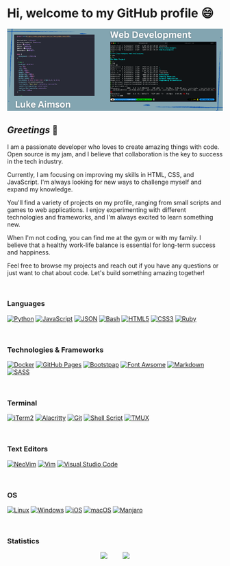 # Hi, welcome to my GitHub profile 😄

![A header image showing code](/images/CORPORATE%20WEBSITES.png)

## _Greetings_ 👋

I am a passionate developer who loves to create amazing things with code. Open source is my jam, and I believe that collaboration is the key to success in the tech industry.

Currently, I am focusing on improving my skills in HTML, CSS, and JavaScript. I'm always looking for new ways to challenge myself and expand my knowledge.

You'll find a variety of projects on my profile, ranging from small scripts and games to web applications. I enjoy experimenting with different technologies and frameworks, and I'm always excited to learn something new.

When I'm not coding, you can find me at the gym or with my family. I believe that a healthy work-life balance is essential for long-term success and happiness.

Feel free to browse my projects and reach out if you have any questions or just want to chat about code. Let's build something amazing together!

&ensp;

### Languages

[![Python](https://img.shields.io/badge/python-black?style=for-the-badge&logo=python&logoColor=4da6ff)](https://www.python.org/)
[![JavaScript](https://img.shields.io/badge/javascript-black?style=for-the-badge&logo=javascript)](https://www.javascript.com/)
[![JSON](https://img.shields.io/badge/{json}-black?style=for-the-badge&logo=json&logoColor=lightgray)](https://www.json.org/json-en.html)
[![Bash](https://img.shields.io/badge/bash-black?style=for-the-badge&logo=gnu-bash)](https://www.gnu.org/software/bash/)
[![HTML5](https://img.shields.io/badge/html5-black?style=for-the-badge&logo=html5&logoColor=ff5050)](https://developer.mozilla.org/en-US/docs/Web/HTML)
[![CSS3](https://img.shields.io/badge/css3-black?style=for-the-badge&logo=css3&logoColor=blue)](https://developer.mozilla.org/en-US/docs/Web/CSS)
[![Ruby](https://img.shields.io/badge/Ruby-black?style=for-the-badge&logo=ruby&logoColor=ff1a1a)](https://www.ruby-lang.org/en/)

&ensp;

### Technologies & Frameworks

[![Docker](https://img.shields.io/badge/docker-black?style=for-the-badge&logo=docker)](https://www.docker.com/)
[![GitHub Pages](https://img.shields.io/badge/GitHub%20Pages-black?style=for-the-badge&logo=GitHub&logoColor=white)](https://pages.github.com/)
[![Bootstpap](https://img.shields.io/badge/Bootstrap-black?style=for-the-badge&logo=bootstrap)](https://getbootstrap.com/)
[![Font Awsome](https://img.shields.io/badge/Font_Awesome-black?style=for-the-badge&logo=fontawesome)](https://fontawesome.com/)
[![Markdown](https://img.shields.io/badge/Markdown-black?style=for-the-badge&logo=markdown)](https://www.markdownguide.org/)
[![SASS](https://img.shields.io/badge/Sass-black?style=for-the-badge&logo=sass)](https://sass-lang.com/)

&ensp;

### Terminal   

[![iTerm2](https://img.shields.io/badge/iTerm2-black?style=for-the-badge&logo=iterm2&logoColor=33cc33)](https://iterm2.com/index.html)
[![Alacritty](https://img.shields.io/badge/alacritty-black?style=for-the-badge&logo=alacritty&logoColor=orange)](https://alacritty.org/)
[![Git](https://img.shields.io/badge/GIT-black?style=for-the-badge&logo=git&logoColor=)](https://git-scm.com/)
[![Shell Script](https://img.shields.io/badge/Shell_Script-black?style=for-the-badge&logo=gnu-bash&logoColor=lightgray)](https://en.wikipedia.org/wiki/Shell_script)
[![TMUX](https://img.shields.io/badge/tmux-black?style=for-the-badge&logo=tmux&logoColor=lime)]()

&ensp;

### Text Editors
[![NeoVim](https://img.shields.io/badge/NeoVim-black?&style=for-the-badge&logo=neovim&logoColor=00665c)]()
[![Vim](https://img.shields.io/badge/VIM-black?&style=for-the-badge&logo=vim&logoColor=339e61)]()
[![Visual Studio Code](https://img.shields.io/badge/VSCode-black?style=for-the-badge&logo=visual%20studio%20code&logoColor=0033FF)]()

&ensp;

### OS

[![Linux](https://img.shields.io/badge/linux-black?style=for-the-badge&logo=Linux)](https://www.linux.org/)
[![Windows](https://img.shields.io/badge/Windows-black?style=for-the-badge&logo=Windows&logoColor=00ffff)](https://www.microsoft.com/en-gb/windows)
[![iOS](https://img.shields.io/badge/iOS-000000?style=for-the-badge&logo=ios&logoColor=66d9ff)]()
[![macOS](https://img.shields.io/badge/mac%20os-000000?style=for-the-badge&logo=apple&logoColor=C0C0C0)]()
[![Manjaro](https://img.shields.io/badge/manjaro-black?style=for-the-badge&logo=manjaro)]()

&ensp;

### Statistics  
<div align="center">
  <img src="https://github-profile-summary-cards.vercel.app/api/cards/profile-details?username=LukeAims&theme=react" width="40=%" /> 
&nbsp; &nbsp; &nbsp; &nbsp;
  <img src="https://github-readme-stats.vercel.app/api/top-langs/?username=LukeAims&theme=react&layout=compact&langs_count=8&size_weight=0.5&count_weight=0.5" width="40%" />
</div>
